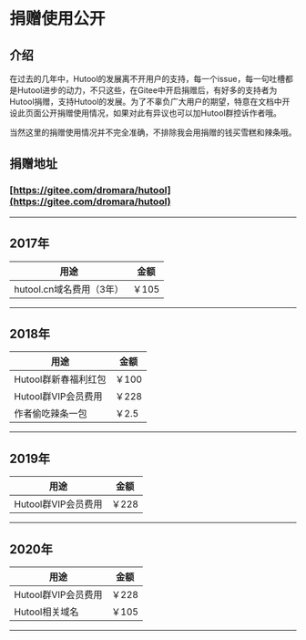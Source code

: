 捐赠使用公开
===

## 介绍
在过去的几年中，Hutool的发展离不开用户的支持，每一个issue，每一句吐槽都是Hutool进步的动力，不只这些，在Gitee中开启捐赠后，有好多的支持者为Hutool捐赠，支持Hutool的发展。为了不辜负广大用户的期望，特意在文档中开设此页面公开捐赠使用情况，如果对此有异议也可以加Hutool群控诉作者哦。

当然这里的捐赠使用情况并不完全准确，不排除我会用捐赠的钱买雪糕和辣条哦。

## 捐赠地址
### [https://gitee.com/dromara/hutool](https://gitee.com/dromara/hutool)

--------------------------------------------------------------

## 2017年

|         用途          |  金额  |
|---------------------- |-------|
|hutool.cn域名费用（3年）| ￥105  |

--------------------------------------------------------------

## 2018年

|         用途       |  金额  |
|------------------- |-------|
|Hutool群新春福利红包 | ￥100 |
|Hutool群VIP会员费用  | ￥228 |
|作者偷吃辣条一包     | ￥2.5 |

-------------------------------------------------------------

## 2019年

|         用途       |  金额  |
|------------------- |-------|
|Hutool群VIP会员费用  | ￥228 |

-------------------------------------------------------------

## 2020年

|         用途       |  金额  |
|------------------- |-------|
|Hutool群VIP会员费用  | ￥228 |
|Hutool相关域名       | ￥105 |

-------------------------------------------------------------